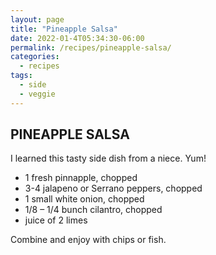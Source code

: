 ```yaml
---
layout: page
title: "Pineapple Salsa"
date: 2022-01-4T05:34:30-06:00
permalink: /recipes/pineapple-salsa/
categories:
  - recipes
tags:
  - side
  - veggie
---
```

## PINEAPPLE SALSA
I learned this tasty side dish from a niece. Yum!

- 1 fresh pinnapple, chopped
- 3-4 jalapeno or Serrano peppers, chopped
- 1 small white onion, chopped
- 1/8 – 1/4 bunch cilantro, chopped
- juice of 2 limes

Combine and enjoy with chips or fish.
